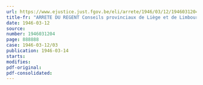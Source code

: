 ```yaml
---
url: https://www.ejustice.just.fgov.be/eli/arrete/1946/03/12/1946031204/justel
title-fr: "ARRETE DU REGENT Conseils provinciaux de Liège et de Limbourg. Session extraordinaire"
date: 1946-03-12
source:
number: 1946031204
page: 888888
case: 1946-03-12/03
publication: 1946-03-14
starts:
modifies:
pdf-original:
pdf-consolidated:
---
```


